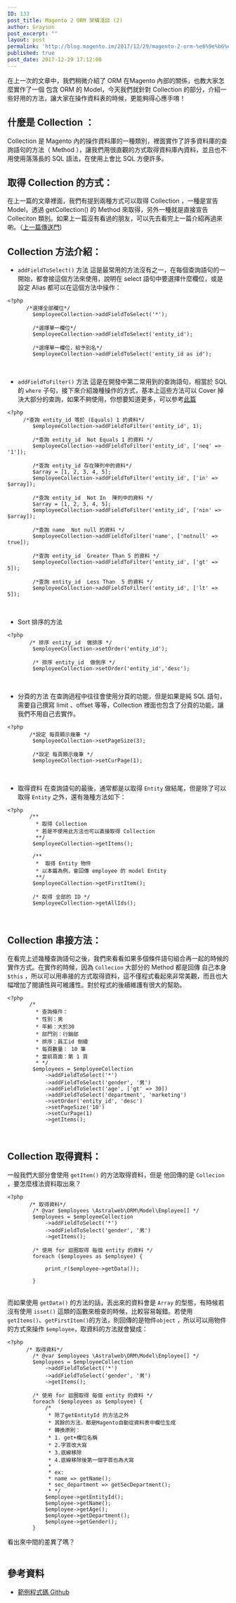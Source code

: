 ```yaml
---
ID: 133
post_title: Magento 2 ORM 架構淺談 (2)
author: Grayson
post_excerpt: ""
layout: post
permalink: 'http://blog.magento.im/2017/12/29/magento-2-orm-%e6%9e%b6%e6%a7%8b%e6%b7%ba%e8%ab%87-2/'
published: true
post_date: 2017-12-29 17:12:00
---
```

在上一次的文章中，我們稍微介紹了 ORM 在Magento 內部的關係，也教大家怎麼實作了一個 包含 ORM 的 Model，今天我們就針對 Collection 的部分，介紹一些好用的方法，讓大家在操作資料表的時候，更能夠得心應手唷！
<br>

<h2>什麼是 Collection  ：</h2>

Collection 是 Magento 內的操作資料庫的一種類別，裡面實作了許多資料庫的查詢語句的方法（ Method ），讓我們用很直觀的方式取得資料庫內資料，並且也不用使用落落長的 SQL 語法，在使用上會比 SQL 方便許多。
<br>

<h2>取得 Collection 的方式：</h2>

在上一篇的文章裡面，我們有提到兩種方式可以取得 Collection ，一種是宣告 Model，透過 getCollection() 的 Method 來取得，另外一種就是直接宣告 Colleciton 類別。如果上一篇沒有看過的朋友，可以先去看完上一篇介紹再過來喲。（<a href="http://magento.im/2017/12/29/magento-2-orm-%E6%9E%B6%E6%A7%8B%E6%B7%BA%E8%AB%87-1/" title="上一篇傳送門">上一篇傳送門</a>)
<br>

<h2>Collection 方法介紹：</h2>

<ul>
<li><code>addFieldToSelect()</code> 方法
這是最常用的方法沒有之一，在每個查詢語句的一開始，都會接這個方法來使用，說明在 select 語句中要選擇什麼欄位，或是設定 Alias 都可以在這個方法中操作：</li>
</ul>

<pre class="line-numbers prism-highlight" data-start="1"><code class="language-php">&lt;?php
      /*選擇全部欄位*/
        $employeeCollection-&gt;addFieldToSelect('*');

        /*選擇單一欄位*/
        $employeeCollection-&gt;addFieldToSelect('entity_id');

        /*選擇單一欄位，給予別名*/
        $employeeCollection-&gt;addFieldToSelect('entity_id as id');
</code></pre>

<br>

<ul>
<li><code>addFieldToFilter()</code> 方法
這是在開發中第二常用到的查詢語句，相當於 SQL 的 <code>where</code> 子句，接下來介紹幾種操作的方式，基本上這些方法可以 Cover 掉決大部分的查詢，如果不夠使用，你想要知道更多，可以參考<a href="http://www.tutorialmines.net/addattributetofilter-conditions-in-magento/" title="此篇">此篇</a></li>
</ul>

<pre class="line-numbers prism-highlight" data-start="1"><code class="language-php">&lt;?php
     /*查詢 entity_id 等於 (Equals) 1 的資料*/
        $employeeCollection-&gt;addFieldToFilter('entity_id', 1);

        /*查詢 entity_id  Not Equals 1 的資料 */
        $employeeCollection-&gt;addFieldToFilter('entity_id', ['neq' =&gt; '1']);

        /*查詢 entity_id 存在陣列中的資料*/
        $array = [1, 2, 3, 4, 5];
        $employeeCollection-&gt;addFieldToFilter('entity_id', ['in' =&gt; $array]);

        /*查詢 entity_id  Not In  陣列中的資料 */
        $array = [1, 2, 3, 4, 5];
        $employeeCollection-&gt;addFieldToFilter('entity_id', ['nin' =&gt; $array]);

        /*查詢 name  Not null 的資料 */
        $employeeCollection-&gt;addFieldToFilter('name', ['notnull' =&gt; true]);

        /*查詢 entity_id  Greater Than 5 的資料 */
        $employeeCollection-&gt;addFieldToFilter('entity_id', ['gt' =&gt; 5]);

        /*查詢 entity_id  Less Than  5 的資料 */
        $employeeCollection-&gt;addFieldToFilter('entity_id', ['lt' =&gt; 5]);
</code></pre>

<br>

<ul>
<li>Sort 排序的方法</li>
</ul>

<pre class="line-numbers prism-highlight" data-start="1"><code class="language-php">&lt;?php
       /* 排序 entity_id  做排序 */
        $employeeCollection-&gt;setOrder('entity_id');

        /* 排序 entity_id  做倒序 */
        $employeeCollection-&gt;setOrder('entity_id','desc');
</code></pre>

<br>

<ul>
<li>分頁的方法
在查詢過程中往往會使用分頁的功能，但是如果是純 SQL 語句，需要自己撰寫 limit 、offset 等等，Collection 裡面也包含了分頁的功能，讓我們不用自己去實作。</li>
</ul>

<pre class="line-numbers prism-highlight" data-start="1"><code class="language-php">&lt;?php
       /*設定 每頁顯示幾筆 */
        $employeeCollection-&gt;setPageSize(3);

        /*設定 每頁顯示幾筆 */
        $employeeCollection-&gt;setCurPage(1);
</code></pre>

<br>

<ul>
<li>取得資料
在查詢語句的最後，通常都是以取得 <code>Entity</code> 做結尾，但是除了可以取得 <code>Entity</code> 之外，還有幾種方法如下：</li>
</ul>

<pre class="line-numbers prism-highlight" data-start="1"><code class="language-php">&lt;?php
       /**
         * 取得 Collection
         * 若是不使用此方法也可以直接取得 Collection
         **/
        $employeeCollection-&gt;getItems();

        /**
         *  取得 Entity 物件
         * 以本篇為例，會回傳 employee 的 model Entity
         **/
        $employeeCollection-&gt;getFirstItem();

        /* 取得 全部的 ID */
        $employeeCollection-&gt;getAllIds();
</code></pre>

<br>

<h2>Collection 串接方法：</h2>

在看完上述幾種查詢語句之後，我們來看看如果多個條件語句組合再一起的時候的實作方式。在實作的時候，因為 <code>Collecion</code> 大部分的 Method 都是回傳 自己本身 <code>$this</code>  ，所以可以用串接的方式取得資料，這不僅程式看起來非常美觀，而且也大幅增加了閱讀性與可維護性。對於程式的後續維護有很大的幫助。

<pre class="line-numbers prism-highlight" data-start="1"><code class="language-php">&lt;?php
       /*
         * 查詢條件：
         * 性別：男
         * 年齡：大於30
         * 部門別：行銷部
         * 排序：員工id 倒續
         * 每頁數量： 10 筆
         * 當前頁面：第 1 頁
         * */
        $employees = $employeeCollection
            -&gt;addFieldToSelect('*')
            -&gt;addFieldToSelect('gender', '男')
            -&gt;addFieldToSelect('age', ['gt' =&gt; 30])
            -&gt;addFieldToSelect('department', 'marketing')
            -&gt;setOrder('entity_id', 'desc')
            -&gt;setPageSize('10')
            -&gt;setCurPage(1)
            -&gt;getItems();
</code></pre>

<br>

<h2>Collection 取得資料：</h2>

一般我們大部分會使用 <code>getItem()</code> 的方法取得資料，但是 他回傳的是 <code>Collecion</code> ，要怎麼樣法資料取出來？

<pre class="line-numbers prism-highlight" data-start="1"><code class="language-php">&lt;?php
       /* 取得資料*/
        /* @var $employees \Astralweb\ORM\Model\Employee[] */
        $employees = $employeeCollection
            -&gt;addFieldToSelect('*')
            -&gt;addFieldToSelect('gender', '男')
            -&gt;getItems();

        /* 使用 for 迴圈取得 每個 entity 的資料 */
        foreach ($employees as $employee) {

            print_r($employee-&gt;getData());

        }
</code></pre>

<br>
而如果使用 <code>getData()</code> 的方法的話，丟出來的資料會是 <code>Array</code> 的型態，有時候若沒有使用 <code>isset()</code> 這類的函數來檢查的時候，比較容易報錯。若使用<code>getItems()</code>、<code>getFirstItem()</code>的方法，則回傳的是物件<code>object</code> ，所以可以用物件的方式來操作 <code>$employee</code>，取資料的方法就會變成：

<pre class="line-numbers prism-highlight" data-start="1"><code class="language-php">&lt;?php
      /* 取得資料*/
        /* @var $employees \Astralweb\ORM\Model\Employee[] */
        $employees = $employeeCollection
            -&gt;addFieldToSelect('*')
            -&gt;addFieldToSelect('gender', '男')
            -&gt;getItems();

        /* 使用 for 迴圈取得 每個 entity 的資料 */
        foreach ($employees as $employee) {
            /*
             * 除了getEntityId 的方法之外
             * 其餘的方法，都是Magento自動從資料表中欄位生成
             * 轉換原則：
             * 1. get+欄位名稱
             * 2.字首改大寫
             * 3.底線移除
             * 4.底線移除後第一個字首也為大寫
             *
             * ex:
             * name =&gt; getName();
             * sec_department =&gt; getSecDepartment();
             * */
            $employee-&gt;getEntityId();
            $employee-&gt;getName();
            $employee-&gt;getAge();
            $employee-&gt;getDepartment();
            $employee-&gt;getGender();
        }
</code></pre>

看出來中間的差異了嗎？
<br><br>

<h2>參考資料</h2>

<ul>
<li><a href="https://github.com/AstralWebTW/ORM-module" title="ㄎ">範例程式碼 Github</a></li>
</ul>